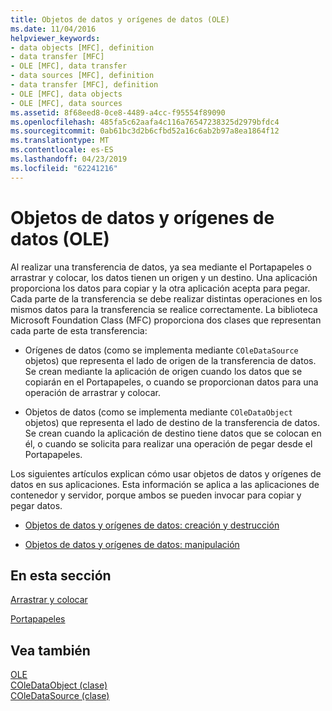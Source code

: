 ```yaml
---
title: Objetos de datos y orígenes de datos (OLE)
ms.date: 11/04/2016
helpviewer_keywords:
- data objects [MFC], definition
- data transfer [MFC]
- OLE [MFC], data transfer
- data sources [MFC], definition
- data transfer [MFC], definition
- OLE [MFC], data objects
- OLE [MFC], data sources
ms.assetid: 8f68eed8-0ce8-4489-a4cc-f95554f89090
ms.openlocfilehash: 485fa5c62aafa4c116a76547238325d2979bfdc4
ms.sourcegitcommit: 0ab61bc3d2b6cfbd52a16c6ab2b97a8ea1864f12
ms.translationtype: MT
ms.contentlocale: es-ES
ms.lasthandoff: 04/23/2019
ms.locfileid: "62241216"
---
```

# <a name="data-objects-and-data-sources-ole"></a>Objetos de datos y orígenes de datos (OLE)

Al realizar una transferencia de datos, ya sea mediante el Portapapeles o arrastrar y colocar, los datos tienen un origen y un destino. Una aplicación proporciona los datos para copiar y la otra aplicación acepta para pegar. Cada parte de la transferencia se debe realizar distintas operaciones en los mismos datos para la transferencia se realice correctamente. La biblioteca Microsoft Foundation Class (MFC) proporciona dos clases que representan cada parte de esta transferencia:

- Orígenes de datos (como se implementa mediante `COleDataSource` objetos) que representa el lado de origen de la transferencia de datos. Se crean mediante la aplicación de origen cuando los datos que se copiarán en el Portapapeles, o cuando se proporcionan datos para una operación de arrastrar y colocar.

- Objetos de datos (como se implementa mediante `COleDataObject` objetos) que representa el lado de destino de la transferencia de datos. Se crean cuando la aplicación de destino tiene datos que se colocan en él, o cuando se solicita para realizar una operación de pegar desde el Portapapeles.

Los siguientes artículos explican cómo usar objetos de datos y orígenes de datos en sus aplicaciones. Esta información se aplica a las aplicaciones de contenedor y servidor, porque ambos se pueden invocar para copiar y pegar datos.

- [Objetos de datos y orígenes de datos: creación y destrucción](../mfc/data-objects-and-data-sources-creation-and-destruction.md)

- [Objetos de datos y orígenes de datos: manipulación](../mfc/data-objects-and-data-sources-manipulation.md)

## <a name="in-this-section"></a>En esta sección

[Arrastrar y colocar](../mfc/drag-and-drop-ole.md)

[Portapapeles](../mfc/clipboard.md)

## <a name="see-also"></a>Vea también

[OLE](../mfc/ole-in-mfc.md)<br/>
[COleDataObject (clase)](../mfc/reference/coledataobject-class.md)<br/>
[COleDataSource (clase)](../mfc/reference/coledatasource-class.md)
